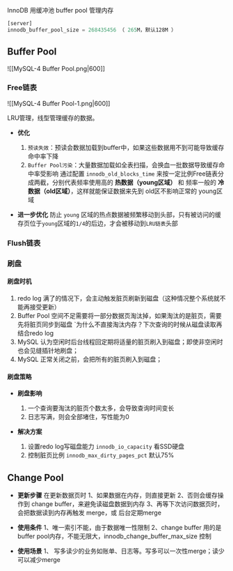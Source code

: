 InnoDB 用缓冲池 buffer pool 管理内存

```SQL
[server]
innodb_buffer_pool_size = 268435456 （ 265M，默认128M ）
```

## Buffer Pool

![[MySQL-4 Buffer Pool.png|600]]

### Free链表

![[MySQL-4 Buffer Pool-1.png|600]]

LRU管理，线型管理缓存的数据。

-  **优化**
	1.  `预读失效`：预读会数据加载到buffer中，如果这些数据用不到可能导致缓存命中率下降
	2.  `Buffer Pool污染`：大量数据加载如全表扫描，会换血一批数据导致缓存命中率受影响
	  通过配置 `innodb_old_blocks_time` 来按一定比例Free链表分成两截，分别代表频率使用高的 **热数据（young区域）**  和  频率一般的 **冷数据（old区域）**，这样就能保证数据来先到 old区不影响正常的 young区域

- **进一步优化**
	 防止 `young` 区域的热点数据被频繁移动到头部，只有被访问的缓存页位于`young`区域的`1/4`的后边，才会被移动到`LRU链表`头部


### Flush链表

### 刷盘

#### 刷盘时机

1.  redo log 满了的情况下，会主动触发脏页刷新到磁盘（这种情况整个系统就不能再接受更新）
2.  Buffer Pool 空间不足需要将一部分数据页淘汰掉，如果淘汰的是脏页，需要先将脏页同步到磁盘
	`为什么不直接淘汰内存？下次查询的时候从磁盘读取再结合redo log
3.  MySQL 认为空闲时后台线程回定期将适量的脏页刷入到磁盘；即使非空闲时也会见缝插针地刷盘；
4.  MySQL 正常关闭之前，会把所有的脏页刷入到磁盘；

#### 刷盘策略

-  **刷盘影响**
	1.  一个查询要淘汰的脏页个数太多，会导致查询时间变长
	2.  日志写满，则会全部堵住，写性能为0

- **解决方案**
	1.  设置redo log写磁盘能力 `innodb_io_capacity`  看SSD硬盘
	2.  控制脏页比例 `innodb_max_dirty_pages_pct` 默认75%

## Change Pool

-  **更新步骤**
   在更新数据页时
	1、如果数据在内存，则直接更新
	2、否则会缓存操作到 change buffer，来避免读磁盘数据到内存
	3、再等下次访问数据页时，会把数据读到内存再触发 merge，或 后台定期merge

-  **使用条件**
	1、唯一索引不能，由于数据唯一性限制
	2、change buffer 用的是 buffer pool内存，不能无限大，innodb_change_buffer_max_size 控制

-  **使用场景**
	1、 写多读少的业务如账单、日志等。写多可以一次性merge；读少可以减少merge
